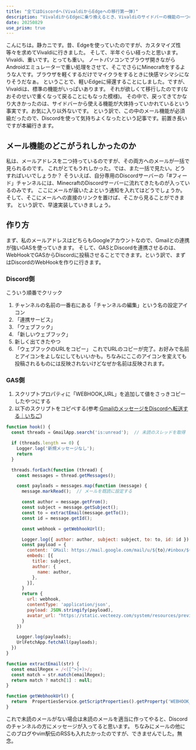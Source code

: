 ```yaml
---
title: "全てはDiscordへ(VivaldiからEdgeへの移行第一弾)"
description: "VivaldiからEdgeに乗り換えるとき、Vivaldiのサイドバーの機能の一つのメール機能をDiscordとGmailを組み合わせてやったろうという記事です。"
date: 20250829
use_prism: true
---
```

こんにちは。静カニです。昔、Edgeを使っていたのですが、カスタマイズ性等々を求めてVivaldiに行きました。
そして、半年ぐらい経ったと思います。Vivaldi、重いです。とっても重い。
ノートパソコンでブラウザ開きながらAndroidエミュレーターで重い処理をさせて、そこでさらにMinecraftをするような人です。ブラウザを軽くするだけでマイクラをするときに快感マシマシになりそうだなぁ。
ということで、軽いEdgeに帰還することにしました。ですが、Vivaldiは、標準の機能がいっぱいあります。
それが欲しくて移行したのです(なおそのせいで重くなって戻ることにもなった模様)。
その中で、戻ってきてかなり大きかったのは、サイドバーから使える機能が大体持っていかれているという事実です。お気に入り以外ないです。
という訳で、この中のメール機能が必須級だったので、Discordを使って気持ちよくなったという記事です。前置き長いですが本編行きます。
## メール機能のどこがうれしかったのか
私は、メールアドレスを二つ持っているのですが、その両方へのメールが一括で見られるのです。
これがとてもうれしかった。では、また一括で見たい。どうすればいいでしょうか？
そういえば、自分専用のDiscordサーバーの「#フィード」チャンネルには、MinecraftのDiscordサーバーに流れてきたものが入っているのみです。
ここにメールが届いたよという通知を入れてはどうでしょうか。そして、そこにメールへの直接のリンクを置けば、そこから見ることができます。
という訳で、早速実装していきましょう。
## 作り方
まず、私のメールアドレスはどちらもGoogleアカウントなので、Gmailとの連携が強いGASを使っていきます。
そして、GASとDiscordを連携させるのは、WebHookでGASからDiscordに投稿させることでできます。という訳で、まずはDiscordのWebHookを作りに行きます。
### Discord側
こういう順番でクリック


1. チャンネルの名前の一番右にある「チャンネルの編集」という名の設定アイコン
1. 「連携サービス」
1. 「ウェブフック」
1. 「新しいウェブフック」  
1. 新しく出てきたやつ
1. 「ウェブフックのURLをコピー」
これでURLのコピーが完了。お好みで名前とアイコンをよしなにしてもいいかも。ちなみにここのアイコンを変えても投稿されるものには反映されないけどなぜか名前は反映されます。
### GAS側


1. スクリプトプロパティに「WEBHOOK_URL」を追加して値をさっきコピーしたやつにする
1. 以下のスクリプトをコピペする(参考:[GmailのメッセージをDiscordへ転送する｜いちご](https://note.com/lispict/n/n674157c0ebb8))
```javascript
function hook() {
  const threads = GmailApp.search('is:unread');  // 未読のスレッドを取得

  if (threads.length == 0) {
    Logger.log('新規メッセージなし');
    return
  }

  threads.forEach(function (thread) {
    const messages = thread.getMessages();

    const payloads = messages.map(function (message) {
      message.markRead();  // メールを既読に設定する

      const author = message.getFrom();
      const subject = message.getSubject();
      const to = extractEmail(message.getTo());
      const id = message.getId();

      const webhook = getWebhookUrl();

      Logger.log({ author: author, subject: subject, to: to, id: id })
      const payload = {
        content: `GMail: https://mail.google.com/mail/u/${to}/#inbox/${id}`,
        embeds: [{
          title: subject,
          author: {
            name: author,
          },
        }],
      }
      return {
        url: webhook,
        contentType: 'application/json',
        payload: JSON.stringify(payload),
        avatar_url: "https://static.vecteezy.com/system/resources/previews/002/557/425/original/google-mail-icon-logo-isolated-on-transparent-background-free-vector.jpg"
      }
    })

    Logger.log(payloads);
    UrlFetchApp.fetchAll(payloads);
  })
}

function extractEmail(str) {
  const emailRegex = /<([^>]+)>/;
  const match = str.match(emailRegex);
  return match ? match[1] : null;
}

function getWebhookUrl() {
  return  PropertiesService.getScriptProperties().getProperty('WEBHOOK_URL');
}
```
これで未読のメールがない場合は未読のメールを適当に作ってやると、Discordのチャンネルの方にメッセージが入ってると思います。
ちなみにメールの他にこのブログやvim駅伝のRSSも入れたかったのですが、できませんでした。無念。
